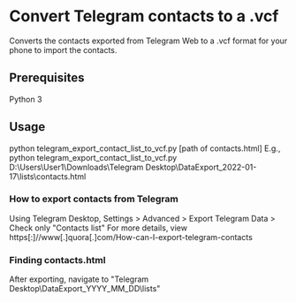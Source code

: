 # Convert Telegram contacts to a .vcf

Converts the contacts exported from Telegram Web to a .vcf format for your phone to import the contacts.

## Prerequisites

Python 3

## Usage

python telegram_export_contact_list_to_vcf.py [path of contacts.html]
E.g., python telegram_export_contact_list_to_vcf.py D:\Users\User1\Downloads\Telegram Desktop\DataExport_2022-01-17\lists\contacts.html

### How to export contacts from Telegram

Using Telegram Desktop, 
Settings > Advanced > Export Telegram Data > Check only "Contacts list"
For more details, view https[:]//www[.]quora[.]com/How-can-I-export-telegram-contacts

### Finding contacts.html

After exporting, navigate to "Telegram Desktop\DataExport_YYYY_MM_DD\lists"
